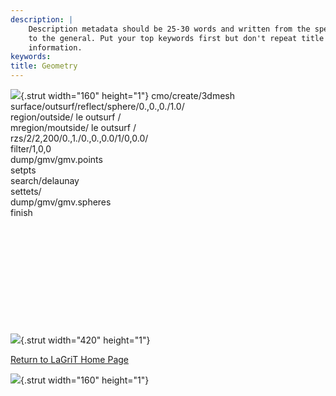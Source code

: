```yaml
---
description: |
    Description metadata should be 25-30 words and written from the specific
    to the general. Put your top keywords first but don't repeat title
    information.
keywords:  
title: Geometry
---
```


<div id="content-org">

![](http://www.lanl.gov/images/xtransparent.gif){.strut width="160"
height="1"}
cmo/create/3dmesh\
surface/outsurf/reflect/sphere/0.,0.,0./1.0/\
region/outside/ le outsurf /\
mregion/moutside/ le outsurf /\
rzs/2/2,200/0.,1./0.,0.,0.0/1/0,0.0/\
filter/1,0,0\
dump/gmv/gmv.points\
setpts\
search/delaunay\
settets/\
dump/gmv/gmv.spheres\
finish

 
=

 

 

 

![](http://www.lanl.gov/images/xtransparent.gif){.strut width="420"
height="1"}

[Return to LaGriT Home Page](index.shtml)

![](http://www.lanl.gov/images/xtransparent.gif){.strut width="160"
height="1"}

</div>

